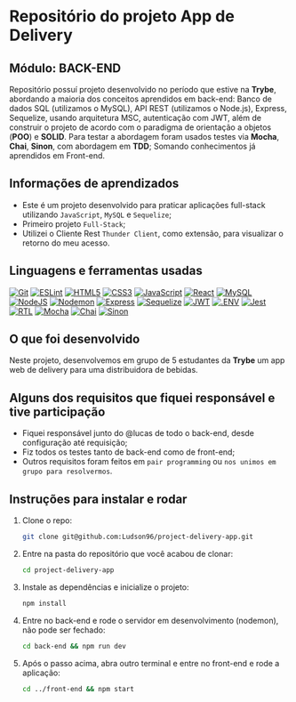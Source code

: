 # Repositório do projeto App de Delivery

## Módulo: BACK-END

 Repositório possuí projeto desenvolvido no período que estive na **Trybe**, abordando a maioria dos conceitos aprendidos em back-end: Banco de dados SQL (utilizamos o MySQL), API REST (utilizamos o Node.js), Express, Sequelize, usando arquitetura MSC, autenticação com JWT, além de construir o projeto de acordo com o paradigma de orientação a objetos (**POO**) e **SOLID**. Para testar a abordagem foram usados testes via **Mocha**, **Chai**, **Sinon**, com abordagem em **TDD**; Somando conhecimentos já aprendidos em Front-end.

## Informações de aprendizados

- Este é um projeto desenvolvido para praticar aplicações full-stack utilizando `JavaScript`, `MySQL` e `Sequelize`;
- Primeiro projeto `Full-Stack`;
- Utilizei o Cliente Rest `Thunder Client`, como extensão, para visualizar o retorno do meu acesso.

## Linguagens e ferramentas usadas

[![Git][Git-logo]][Git-url]
[![ESLint][ESLint-logo]][ESLint-url]
[![HTML5][HTML5-logo]][HTML5-url]
[![CSS3][CSS3-logo]][CSS3-url]
[![JavaScript][JavaScript-logo]][JavaScript-url]
[![React][React-logo]][React-url]
[![MySQL][MySQL-logo]][MySQL-url]
[![NodeJS][NodeJS-logo]][NodeJS-url]
[![Nodemon][Nodemon-logo]][Nodemon-url]
[![Express][Express-logo]][Express-url]
[![Sequelize][Sequelize-logo]][Sequelize-url]
[![JWT][JWT-logo]][JWT-url]
[![.ENV][.ENV-logo]][.ENV-url]
[![Jest][Jest-logo]][Jest-url]
[![RTL][RTL-logo]][RTL-url]
[![Mocha][Mocha-logo]][Mocha-url]
[![Chai][Chai-logo]][Chai-url]
[![Sinon][Sinon-logo]][Sinon-url]

## O que foi desenvolvido

Neste projeto, desenvolvemos em grupo de 5 estudantes da **Trybe** um app web de delivery para uma distribuidora de bebidas.

## Alguns dos requisitos que fiquei responsável e tive participação

- Fiquei responsável junto do @lucas de todo o back-end, desde configuração até requisição;
- Fiz todos os testes tanto de back-end como de front-end;
- Outros requisitos foram feitos em `pair programming` ou `nos unimos em grupo para resolvermos`.

## Instruções para instalar e rodar

1. Clone o repo:

    ```bash
    git clone git@github.com:Ludson96/project-delivery-app.git
    ```

1. Entre na pasta do repositório que você acabou de clonar:

    ```bash
    cd project-delivery-app
    ```

1. Instale as dependências e inicialize o projeto:

    ```bash
    npm install
    ```

1. Entre no back-end e rode o servidor em desenvolvimento (nodemon), não pode ser fechado:

    ```bash
    cd back-end && npm run dev
    ```

1. Após o passo acima, abra outro terminal e entre no front-end e rode a aplicação:

    ```bash
    cd ../front-end && npm start
    ```

[Git-logo]: https://img.shields.io/badge/git-%23F05033.svg?style=for-the-badge&logo=git&logoColor=white
[Git-url]: https://git-scm.com
[Express-logo]: https://img.shields.io/badge/express.js-%23404d59.svg?style=for-the-badge&logo=express&logoColor=%2361DAFB
[Express-url]: https://expressjs.com
[NodeJS-logo]: https://img.shields.io/badge/node.js-6DA55F?style=for-the-badge&logo=node.js&logoColor=white
[NodeJS-url]: https://nodejs.org/en/
[ESLint-logo]: https://img.shields.io/badge/ESLint-4B3263?style=for-the-badge&logo=eslint&logoColor=white
[ESLint-url]: https://eslint.org/
[.ENV-logo]: https://img.shields.io/badge/.ENV-ECD53F?logo=dotenv&logoColor=000&style=for-the-badge
[.ENV-url]: https://www.npmjs.com/package/dotenv
[Jest-logo]: https://img.shields.io/badge/-jest-%23C21325?style=for-the-badge&logo=jest&logoColor=white
[Jest-url]: https://jestjs.io
[Chai-logo]: https://img.shields.io/badge/Chai-A30701?logo=chai&logoColor=fff&style=for-the-badge
[Chai-url]: https://www.chaijs.com
[Mocha-logo]: https://img.shields.io/badge/-mocha-%238D6748?style=for-the-badge&logo=mocha&logoColor=white
[Mocha-url]: https://mochajs.org
[JavaScript-logo]: https://img.shields.io/badge/javascript-%23323330.svg?style=for-the-badge&logo=javascript&logoColor=%23F7DF1E
[JavaScript-url]: https://www.javascript.com/
[HTML5-logo]: https://img.shields.io/badge/html5-%23E34F26.svg?style=for-the-badge&logo=html5&logoColor=white
[HTML5-url]: https://developer.mozilla.org/pt-BR/docs/Web/HTML
[CSS3-logo]: https://img.shields.io/badge/css3-%231572B6.svg?style=for-the-badge&logo=css3&logoColor=white
[CSS3-url]: https://developer.mozilla.org/pt-BR/docs/Web/CSS
[React-logo]: https://img.shields.io/badge/react-%2320232a.svg?style=for-the-badge&logo=react&logoColor=%2361DAFB
[React-url]: https://reactjs.org
[MySQL-logo]: https://img.shields.io/badge/mysql-%2300f.svg?style=for-the-badge&logo=mysql&logoColor=white
[MySQL-url]: https://www.mysql.com
[Sequelize-logo]: https://img.shields.io/badge/Sequelize-52B0E7?style=for-the-badge&logo=Sequelize&logoColor=white
[Sequelize-url]: https://sequelize.org
[JWT-logo]: https://img.shields.io/badge/JWT-black?style=for-the-badge&logo=JSON%20web%20tokens
[JWT-url]: https://jwt.io/
[RTL-logo]: https://img.shields.io/badge/-TestingLibrary-%23E33332?style=for-the-badge&logo=testing-library&logoColor=white
[RTL-url]: https://testing-library.com/
[Sinon-logo]: https://img.shields.io/badge/sinon.js-323330?style=for-the-badge&logo=sinon
[Sinon-url]: https://www.npmjs.com/package/sinon
[Nodemon-logo]: https://img.shields.io/badge/Nodemon-76D04B?logo=nodemon&logoColor=fff&style=for-the-badge
[Nodemon-url]: https://www.npmjs.com/package/nodemon

